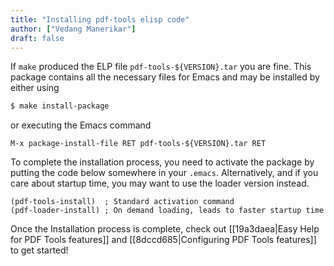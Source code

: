 ```yaml
---
title: "Installing pdf-tools elisp code"
author: ["Vedang Manerikar"]
draft: false
---
```


If `make` produced the ELP file `pdf-tools-${VERSION}.tar` you are fine. This package contains all the necessary files for Emacs and may be installed by either using

```sh
$ make install-package
```

or executing the Emacs command

```elisp
M-x package-install-file RET pdf-tools-${VERSION}.tar RET
```

To complete the installation process, you need to activate the package by putting the code below somewhere in your `.emacs`.  Alternatively, and if you care about startup time, you may want to use the loader version instead.

```elisp
(pdf-tools-install)  ; Standard activation command
(pdf-loader-install) ; On demand loading, leads to faster startup time
```

Once the Installation process is complete, check out [[19a3daea|Easy Help for PDF Tools features]] and [[8dccd685|Configuring PDF Tools features]] to get started!
